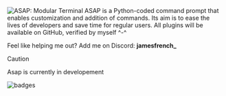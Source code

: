 <!-- <h1 align="center"><code>ASAP</code></h1> -->
<img src="https://jamesfrench.fr/asap/banner.png" alt="ASAP: Modular Terminal">
ASAP is a Python-coded command prompt that enables customization and addition of commands. Its aim is to ease the lives of developers and save time for regular users. All plugins will be available on GitHub, verified by myself ^-^

Feel like helping me out? Add me on Discord: **jamesfrench_**

> [!CAUTION]
> Asap is currently in developement

![badges](http://ForTheBadge.com/images/badges/built-with-love.svg)
